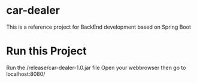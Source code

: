 # car-dealer
 This is a reference project for BackEnd development based on Spring Boot


# Run this Project
Run the /release/car-dealer-1.0.jar file
Open your webbrowser then go to localhost:8080/
